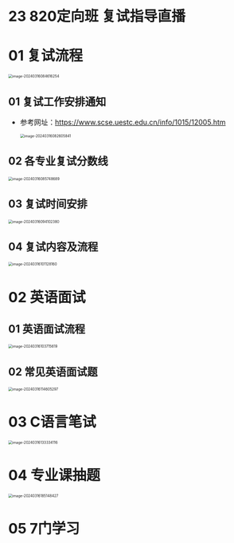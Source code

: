 # 23 820定向班 复试指导直播



# 01 复试流程

<img src="https://cvp.oss-cn-shanghai.aliyuncs.com/picgo/202403160846341.png" alt="image-20240316084616254" style="zoom:50%;" />

## 01 复试工作安排通知

* 参考网址：https://www.scse.uestc.edu.cn/info/1015/12005.htm

  <img src="https://cvp.oss-cn-shanghai.aliyuncs.com/picgo/202403160826023.png" alt="image-20240316082605841" style="zoom:50%;" />



## 02 各专业复试分数线

<img src="https://cvp.oss-cn-shanghai.aliyuncs.com/picgo/202403160857761.png" alt="image-20240316085748689" style="zoom:50%;" />



## 03 复试时间安排

<img src="https://cvp.oss-cn-shanghai.aliyuncs.com/picgo/202403160941641.png" alt="image-20240316094102380" style="zoom:50%;" />



## 04 复试内容及流程

<img src="https://cvp.oss-cn-shanghai.aliyuncs.com/picgo/202403161011334.png" alt="image-20240316101128160" style="zoom:50%;" />



# 02 英语面试



## 01 英语面试流程

<img src="https://cvp.oss-cn-shanghai.aliyuncs.com/picgo/202403161037734.png" alt="image-20240316103715619" style="zoom:50%;" />



## 02 常见英语面试题

<img src="https://cvp.oss-cn-shanghai.aliyuncs.com/picgo/202403161146486.png" alt="image-20240316114605297" style="zoom:50%;" />

# 03 C语言笔试

<img src="https://cvp.oss-cn-shanghai.aliyuncs.com/picgo/202403161333287.png" alt="image-20240316133334116" style="zoom:50%;" />

# 04 专业课抽题

<img src="https://cvp.oss-cn-shanghai.aliyuncs.com/picgo/202403161851557.png" alt="image-20240316185148427" style="zoom:50%;" />



# 05 7门学习

